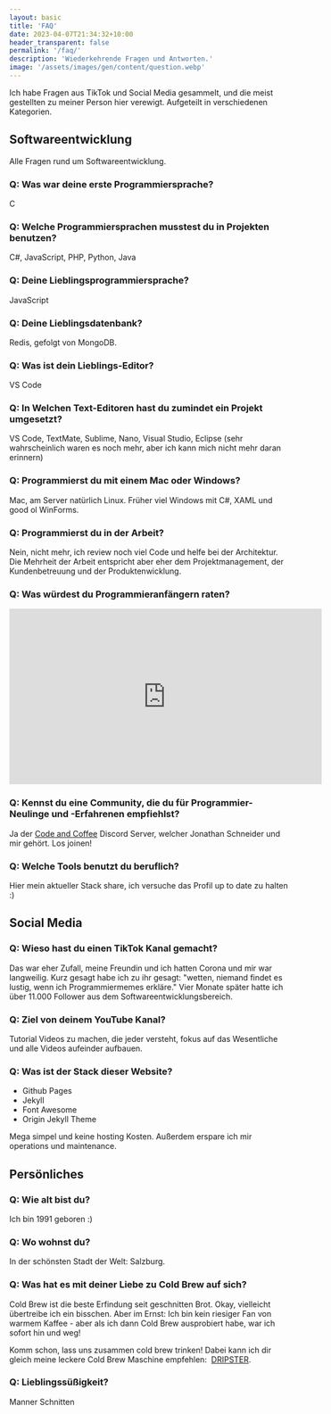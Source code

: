 ```yaml
---
layout: basic
title: 'FAQ'
date: 2023-04-07T21:34:32+10:00
header_transparent: false
permalink: '/faq/'
description: 'Wiederkehrende Fragen und Antworten.'
image: '/assets/images/gen/content/question.webp'
---
```


Ich habe Fragen aus TikTok und Social Media gesammelt, und die meist gestellten zu meiner Person hier verewigt. Aufgeteilt in verschiedenen Kategorien.

## Softwareentwicklung

Alle Fragen rund um Softwareentwicklung.

### Q: Was war deine erste Programmiersprache?

C

### Q: Welche Programmiersprachen musstest du in Projekten benutzen?

C#, JavaScript, PHP, Python, Java

### Q: Deine Lieblingsprogrammiersprache?

JavaScript

### Q: Deine Lieblingsdatenbank?

Redis, gefolgt von MongoDB.

### Q: Was ist dein Lieblings-Editor?

VS Code

### Q: In Welchen Text-Editoren hast du zumindet ein Projekt umgesetzt?

VS Code, TextMate, Sublime, Nano, Visual Studio, Eclipse (sehr wahrscheinlich waren es noch mehr, aber ich kann mich nicht mehr daran erinnern)

### Q: Programmierst du mit einem Mac oder Windows?

Mac, am Server natürlich Linux. Früher viel Windows mit C#, XAML und good ol WinForms.

### Q: Programmierst du in der Arbeit?

Nein, nicht mehr, ich review noch viel Code und helfe bei der Architektur. Die Mehrheit der Arbeit entspricht aber eher dem Projektmanagement, der Kundenbetreuung und der Produktenwicklung.

### Q: Was würdest du Programmieranfängern raten?

<iframe width="560" height="315" src="https://www.youtube.com/embed/RWScWEmb6As" title="YouTube video player" frameborder="0" allow="accelerometer; autoplay; clipboard-write; encrypted-media; gyroscope; picture-in-picture" allowfullscreen></iframe>
<br>

### Q: Kennst du eine Community, die du für Programmier-Neulinge und -Erfahrenen empfiehlst?

Ja der <a href="http://discord.code-n.coffee"  target="_blank" rel="noopener">Code and Coffee</a> Discord <i class="fab fa-discord"></i> Server, welcher Jonathan Schneider und mir gehört. Los joinen!

### Q: Welche Tools benutzt du beruflich?

Hier mein aktueller Stack share, ich versuche das Profil up to date zu halten :)

<a data-theme="dark" data-layers="1,2,3,4" data-stack-embed="true" href="https://embed.stackshare.io/stacks/embed/35657f4b9ea1d85247ab41d880399a"></a><script async src="https://cdn1.stackshare.io/javascripts/client-code.js" charset="utf-8"></script>

## Social Media

### Q: Wieso hast du einen TikTok Kanal gemacht?

Das war eher Zufall, meine Freundin und ich hatten Corona und mir war langweilig. Kurz gesagt habe ich zu ihr gesagt: "wetten, niemand findet es lustig, wenn ich Programmiermemes erkläre." Vier Monate später hatte ich über 11.000 Follower aus dem Softwareentwicklungsbereich.

### Q: Ziel von deinem YouTube Kanal?

Tutorial Videos zu machen, die jeder versteht, fokus auf das Wesentliche und
alle Videos aufeinder aufbauen.

### Q: Was ist der Stack dieser Website?

-   Github Pages
-   Jekyll
-   Font Awesome
-   Origin Jekyll Theme

Mega simpel und keine hosting Kosten. Außerdem erspare ich mir operations und maintenance.

## Persönliches

### Q: Wie alt bist du?

Ich bin 1991 geboren :)

### Q: Wo wohnst du?

In der schönsten Stadt der Welt: Salzburg.

### Q: Was hat es mit deiner Liebe zu Cold Brew auf sich?

Cold Brew ist die beste Erfindung seit geschnitten Brot. Okay, vielleicht übertreibe ich ein bisschen. Aber im Ernst: Ich bin kein riesiger Fan von warmem Kaffee - aber als ich dann Cold Brew ausprobiert habe, war ich sofort hin und weg!

Komm schon, lass uns zusammen cold brew trinken! Dabei kann ich dir gleich meine leckere Cold Brew Maschine empfehlen:&nbsp;
<a href="https://amzn.to/3ywfUsS">DRIPSTER</a>.

### Q: Lieblingssüßigkeit?

Manner Schnitten
